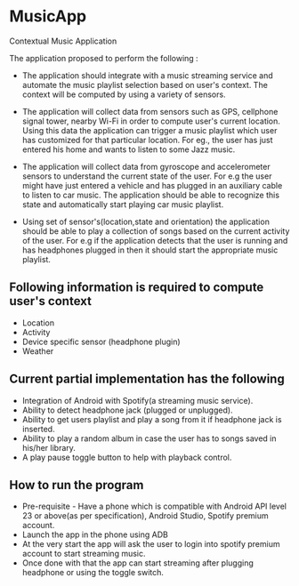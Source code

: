 # MusicApp
Contextual Music Application

The application proposed to perform the following :

* The application should integrate with a music streaming service and automate the music playlist selection based on user's context. The context will be computed by using a variety of sensors.

* The application will collect data from sensors such as GPS, cellphone signal tower, nearby Wi-Fi in order to compute user's current location. Using this data the application can trigger a music playlist which user has customized for that particular location. For eg., the user has just entered his home and wants to listen to some Jazz music.

* The application will collect data from gyroscope and accelerometer sensors to understand the current state of the user. For e.g the user might have just entered a vehicle and has plugged in an auxiliary cable to listen to car music. The application should be able to recognize this state and automatically start playing car music playlist.

* Using set of sensor's(location,state and orientation) the application should be able to play a collection of songs based on the current activity of the user. For e.g if the application detects that the user is running and has headphones plugged in then it should start the appropriate music playlist.

## Following information is required to compute user's context ##
* Location
* Activity
* Device specific sensor (headphone plugin)
* Weather

## Current partial implementation has the following
* Integration of Android with Spotify(a streaming music service).
* Ability to detect headphone jack (plugged or unplugged).
* Ability to get users playlist and play a song from it if headphone jack is inserted.
* Ability to play a random album in case the user has to songs saved in his/her library.
* A play pause toggle button to help with playback control.

## How to run the program ##
* Pre-requisite - Have a phone which is compatible with Android API level 23 or above(as per specification), Android Studio, Spotify premium account.
* Launch the app in the phone using ADB
* At the very start the app will ask the user to login into spotify premium account to start streaming music.
* Once done with that the app can start streaming after plugging headphone or using the toggle switch.
